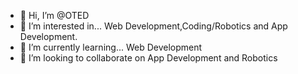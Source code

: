 - 👋 Hi, I’m @OTED
- 👀 I’m interested in... Web Development,Coding/Robotics and App Development.
- 🌱 I’m currently learning... Web Development 
- 💞️ I’m looking to collaborate on App Development and Robotics 
<!---
OTED26/OTED26 is a ✨ special ✨ repository because its `README.md` (this file) appears on your GitHub profile.
You can click the Preview link to take a look at your changes.
--->

